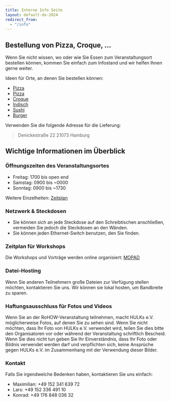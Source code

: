 ```yaml
---
title: Interne Info Seite
layout: default-de-2024
redirect_from:
  - "/info"
---
```


## Bestellung von Pizza, Croque, ...

Wenn Sie nicht wissen, wo oder wie Sie Essen zum Veranstaltungsort bestellen können, kommen Sie einfach zum
Infostand und wir helfen Ihnen gerne weiter.

Ideen für Orte, an denen Sie bestellen können:

- [Pizza](https://www.pizzamax.de/)
- [Pizza](https://la-patina.de/)
- [Croque](http://www.lieferprofi.de/shops/croquemaster/)
- [Indisch](https://www.curry-naan.de/)
- [Sushi](https://www.top-fresh-sushi.de/)
- [Burger](https://burger-im-glueck.simplywebshop.de/storedata/listStore)

Verwenden Sie die folgende Adresse für die Lieferung:

> Denickestraße 22
> 21073 Hamburg

## Wichtige Informationen im Überblick

### Öffnungszeiten des Veranstaltungsortes

- Freitag: 1700 bis open end
- Samstag: 0900 bis ~0000
- Sonntag: 0900 bis ~1730

Weitere Einzelheiten: [Zeitplan](https://rohow.de/schedule)

### Netzwerk & Steckdosen

- Sie können sich an jede Steckdose auf den Schreibtischen anschließen, vermeiden Sie jedoch die Steckdosen an den Wänden.
- Sie können jeden Ethernet-Switch benutzen, den Sie finden.

### Zeitplan für Workshops

Die Workshops und Vorträge werden online organisiert: [MOPAD](https://mopad.rohow.de)

### Datei-Hosting

Wenn Sie anderen Teilnehmern große Dateien zur Verfügung stellen möchten, kontaktieren Sie uns.
Wir können sie lokal hosten, um Bandbreite zu sparen.

### Haftungsausschluss für Fotos und Videos

Wenn Sie an der RoHOW-Veranstaltung teilnehmen, macht HULKs e.V. möglicherweise Fotos, auf denen Sie zu sehen sind.
Wenn Sie nicht möchten, dass Ihr Foto von HULKs e.V. verwendet wird, teilen Sie dies bitte den
Organisatoren vor oder während der Veranstaltung schriftlich Bescheid. Wenn Sie dies nicht tun
geben Sie Ihr Einverständnis, dass Ihr Foto oder Bildnis verwendet werden darf
und verpflichten sich, keine Ansprüche gegen HULKs e.V. im Zusammenhang mit der
Verwendung dieser Bilder.

### Kontakt

Falls Sie irgendwelche Bedenken haben, kontaktieren Sie uns einfach:

- Maximilian: +49 152 341 639 72
- Lars: +49 152 336 491 10
- Konrad: +49 176 848 036 32
